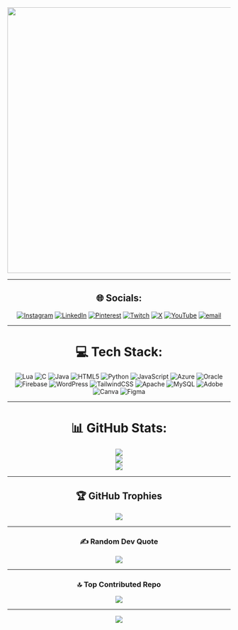 <div align="center">

<!-- 🎯 Add your GIF below -->
<img src="https://media4.giphy.com/media/v1.Y2lkPTc5MGI3NjExMGd4Y2VmN2k3aHNoMHc0azh3cHd0azV0c2Y5Y3dzaXRpM2Y3MmRkaSZlcD12MV9pbnRlcm5hbF9naWZfYnlfaWQmY3Q9Zw/nzrOGIQ2cr3qVqQCSR/giphy.gif" width="600" />

---

## 🌐 Socials:
[![Instagram](https://img.shields.io/badge/Instagram-%23E4405F.svg?logo=Instagram&logoColor=white)](https://instagram.com/nash.x0x) 
[![LinkedIn](https://img.shields.io/badge/LinkedIn-%230077B5.svg?logo=linkedin&logoColor=white)](https://linkedin.com/in/nash-d-souza-a0ba4a333) 
[![Pinterest](https://img.shields.io/badge/Pinterest-%23E60023.svg?logo=Pinterest&logoColor=white)](https://pinterest.com/itsnashhh06) 
[![Twitch](https://img.shields.io/badge/Twitch-%239146FF.svg?logo=Twitch&logoColor=white)](https://twitch.tv/fluidxcloud) 
[![X](https://img.shields.io/badge/X-black.svg?logo=X&logoColor=white)](https://x.com/@FluidxCloud) 
[![YouTube](https://img.shields.io/badge/YouTube-%23FF0000.svg?logo=YouTube&logoColor=white)](https://youtube.com/@@FluidCloud.) 
[![email](https://img.shields.io/badge/Email-D14836?logo=gmail&logoColor=white)](mailto:itsnashhh06@gmail.com) 

---

# 💻 Tech Stack:
![Lua](https://img.shields.io/badge/lua-%232C2D72.svg?style=for-the-badge&logo=lua&logoColor=white) 
![C](https://img.shields.io/badge/c-%2300599C.svg?style=for-the-badge&logo=c&logoColor=white) 
![Java](https://img.shields.io/badge/java-%23ED8B00.svg?style=for-the-badge&logo=openjdk&logoColor=white) 
![HTML5](https://img.shields.io/badge/html5-%23E34F26.svg?style=for-the-badge&logo=html5&logoColor=white) 
![Python](https://img.shields.io/badge/python-3670A0?style=for-the-badge&logo=python&logoColor=ffdd54) 
![JavaScript](https://img.shields.io/badge/javascript-%23323330.svg?style=for-the-badge&logo=javascript&logoColor=%23F7DF1E) 
![Azure](https://img.shields.io/badge/azure-%230072C6.svg?style=for-the-badge&logo=microsoftazure&logoColor=white) 
![Oracle](https://img.shields.io/badge/Oracle-F80000?style=for-the-badge&logo=oracle&logoColor=white) 
![Firebase](https://img.shields.io/badge/firebase-%23039BE5.svg?style=for-the-badge&logo=firebase) 
![WordPress](https://img.shields.io/badge/WordPress-%23117AC9.svg?style=for-the-badge&logo=WordPress&logoColor=white) 
![TailwindCSS](https://img.shields.io/badge/tailwindcss-%2338B2AC.svg?style=for-the-badge&logo=tailwind-css&logoColor=white) 
![Apache](https://img.shields.io/badge/apache-%23D42029.svg?style=for-the-badge&logo=apache&logoColor=white) 
![MySQL](https://img.shields.io/badge/mysql-4479A1.svg?style=for-the-badge&logo=mysql&logoColor=white) 
![Adobe](https://img.shields.io/badge/adobe-%23FF0000.svg?style=for-the-badge&logo=adobe&logoColor=white) 
![Canva](https://img.shields.io/badge/Canva-%2300C4CC.svg?style=for-the-badge&logo=Canva&logoColor=white) 
![Figma](https://img.shields.io/badge/figma-%23F24E1E.svg?style=for-the-badge&logo=figma&logoColor=white) 


---

# 📊 GitHub Stats:
![](https://github-readme-stats.vercel.app/api?username=darko-mode&theme=gotham&hide_border=false&include_all_commits=true&count_private=true)<br/>
![](https://nirzak-streak-stats.vercel.app/?user=darko-mode&theme=gotham&hide_border=false)<br/>
![](https://github-readme-stats.vercel.app/api/top-langs/?username=darko-mode&theme=gotham&hide_border=false&include_all_commits=true&count_private=true&layout=compact)

---

## 🏆 GitHub Trophies
![](https://github-profile-trophy.vercel.app/?username=darko-mode&theme=radical&no-frame=false&no-bg=true&margin-w=4)

---

### ✍️ Random Dev Quote
![](https://quotes-github-readme.vercel.app/api?type=horizontal&theme=radical)

---

### 🔝 Top Contributed Repo
![](https://github-contributor-stats.vercel.app/api?username=darko-mode&limit=5&theme=dark&combine_all_yearly_contributions=true)

---

[![](https://visitcount.itsvg.in/api?id=darko-mode&icon=0&color=0)](https://visitcount.itsvg.in)

</div>
